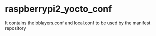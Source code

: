 # raspberrypi2_yocto_conf
It contains the bblayers.conf and local.conf to be used by the manifest repository
